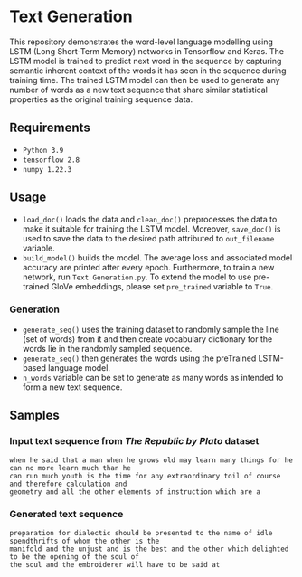 # Text Generation
This repository demonstrates the word-level language modelling using LSTM (Long Short-Term Memory) networks in Tensorflow and Keras. The LSTM model is trained to predict next word in the sequence by capturing semantic inherent context of the words it has seen in the sequence during training time. The trained LSTM model can then be used to generate any number of words as a new text sequence that share similar statistical properties as the original training sequence data.
## Requirements
- `Python 3.9`
- `tensorflow 2.8`
- `numpy 1.22.3`
## Usage
- `load_doc()` loads the data and `clean_doc()` preprocesses the data to make it suitable for training the LSTM model. Moreover, `save_doc()` is used to save the data to the desired path attributed to `out_filename` variable.
- `build_model()` builds the model.
The average loss and associated model accuracy are printed after every epoch. Furthermore, to train a new network, run `Text Generation.py`. To extend the model to use pre-trained GloVe embeddings, please set `pre_trained` variable to `True`.
### Generation
- `generate_seq()` uses the training dataset to randomly sample the line (set of words) from it and then create vocabulary dictionary for the words lie in the randomly sampled sequence.
- `generate_seq()` then generates the words using the preTrained LSTM-based language model.
- `n_words` variable can be set to generate as many words as intended to form a new text sequence.
## Samples
### Input text sequence from *The Republic by Plato* dataset
```
when he said that a man when he grows old may learn many things for he can no more learn much than he 
can run much youth is the time for any extraordinary toil of course and therefore calculation and 
geometry and all the other elements of instruction which are a
```
### Generated text sequence
```
preparation for dialectic should be presented to the name of idle spendthrifts of whom the other is the 
manifold and the unjust and is the best and the other which delighted to be the opening of the soul of 
the soul and the embroiderer will have to be said at
```
